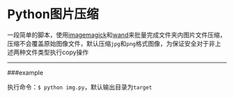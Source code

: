 Python图片压缩
===

一段简单的脚本，使用[imagemagick](http://www.imagemagick.org/)和[wand](https://github.com/dahlia/wand)来批量完成文件夹内图片文件压缩，压缩不会覆盖原始图像文件，默认压缩`jpg`和`png`格式图像，为保证安全对于非上述两种文件类型执行copy操作

---

###example

执行命令：`$ python img.py`，默认输出目录为`target`
